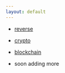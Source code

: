 ```yaml
---
layout: default
---
```


- [reverse](rev/README.md)
  
- [crypto](./crypto/README)
  
- [blockchain](./blockchain/README)

- soon adding more



